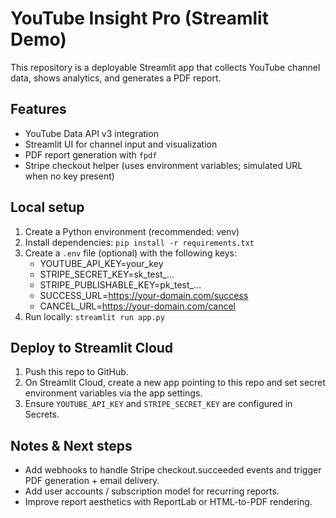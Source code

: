 # YouTube Insight Pro (Streamlit Demo)
This repository is a deployable Streamlit app that collects YouTube channel data, shows analytics, and generates a PDF report.

## Features
- YouTube Data API v3 integration
- Streamlit UI for channel input and visualization
- PDF report generation with `fpdf`
- Stripe checkout helper (uses environment variables; simulated URL when no key present)

## Local setup
1. Create a Python environment (recommended: venv)
2. Install dependencies: `pip install -r requirements.txt`
3. Create a `.env` file (optional) with the following keys:
    - YOUTUBE_API_KEY=your_key
    - STRIPE_SECRET_KEY=sk_test_...
    - STRIPE_PUBLISHABLE_KEY=pk_test_...
    - SUCCESS_URL=https://your-domain.com/success
    - CANCEL_URL=https://your-domain.com/cancel
4. Run locally: `streamlit run app.py`

## Deploy to Streamlit Cloud
1. Push this repo to GitHub.
2. On Streamlit Cloud, create a new app pointing to this repo and set secret environment variables via the app settings.
3. Ensure `YOUTUBE_API_KEY` and `STRIPE_SECRET_KEY` are configured in Secrets.

## Notes & Next steps
- Add webhooks to handle Stripe checkout.succeeded events and trigger PDF generation + email delivery.
- Add user accounts / subscription model for recurring reports.
- Improve report aesthetics with ReportLab or HTML-to-PDF rendering.
